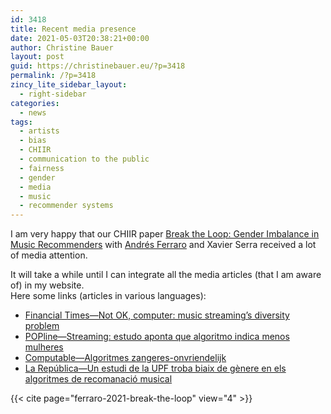 ```yaml
---
id: 3418
title: Recent media presence
date: 2021-05-03T20:38:21+00:00
author: Christine Bauer
layout: post
guid: https://christinebauer.eu/?p=3418
permalink: /?p=3418
zincy_lite_sidebar_layout:
  - right-sidebar
categories:
  - news
tags:
  - artists
  - bias
  - CHIIR
  - communication to the public
  - fairness
  - gender
  - media
  - music
  - recommender systems
---
```

I am very happy that our CHIIR paper <a href="https://dl.acm.org/doi/10.1145/3406522.3446033?cid=81453628934" rel="noopener" target="_blank">Break the Loop: Gender Imbalance in Music Recommenders</a> with <a href="https://andrebola.github.io" rel="noopener" target="_blank">Andrés Ferraro</a> and Xavier Serra received a lot of media attention.

It will take a while until I can integrate all the media articles (that I am aware of) in my website.  
Here some links (articles in various languages):  
* <a href="https://www.ft.com/content/fa53b5d6-0e79-4740-87ee-daaf8fc12212" rel="noopener" target="_blank">Financial Times&mdash;Not OK, computer: music streaming’s diversity problem</a>  
* <a href="https://portalpopline.com.br/streaming-estudo-aponta-que-algoritmo-indica-menos-mulheres/" rel="noopener" target="_blank">POPline&mdash;Streaming: estudo aponta que algoritmo indica menos mulheres</a>  
* <a href="https://www.computable.nl/artikel/nieuws/maatschappij/7166553/250449/algoritmes-zangeres-onvriendelijk.html" rel="noopener" target="_blank">Computable&mdash;Algoritmes zangeres-onvriendelijk</a>  
* <a href="https://www.larepublica.cat/minut-a-minut/un-estudi-de-la-upf-troba-biaix-de-genere-en-els-algoritmes-de-recomanacio-musical/" rel="noopener" target="_blank">La República&mdash;Un estudi de la UPF troba biaix de gènere en els algoritmes de recomanació musical</a>

{{< cite page="ferraro-2021-break-the-loop" view="4" >}}
